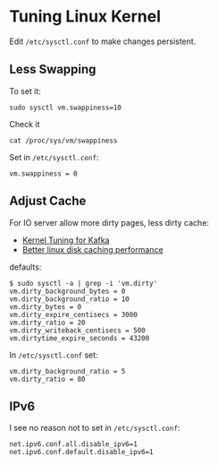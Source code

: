 # Tuning Linux Kernel

Edit `/etc/sysctl.conf` to make changes persistent.

## Less Swapping

To set it:

```console
sudo sysctl vm.swappiness=10
```
Check it
```console
cat /proc/sys/vm/swappiness
```

Set in `/etc/sysctl.conf`:

```
vm.swappiness = 0
```

## Adjust Cache

For IO server allow more dirty pages, less dirty cache:

* [Kernel Tuning for Kafka](https://youtu.be/7dkSze52i-o?t=1607)
* [Better linux disk caching
performance](https://lonesysadmin.net/2013/12/22/better-linux-disk-caching-performance-vm-dirty_ratio/)

defaults:

```console
$ sudo sysctl -a | grep -i 'vm.dirty'
vm.dirty_background_bytes = 0
vm.dirty_background_ratio = 10
vm.dirty_bytes = 0
vm.dirty_expire_centisecs = 3000
vm.dirty_ratio = 20
vm.dirty_writeback_centisecs = 500
vm.dirtytime_expire_seconds = 43200
```

In `/etc/sysctl.conf` set:
```
vm.dirty_background_ratio = 5
vm.dirty_ratio = 80
```

## IPv6

I see no reason not to set in `/etc/sysctl.conf`:
```
net.ipv6.conf.all.disable_ipv6=1
net.ipv6.conf.default.disable_ipv6=1
```
